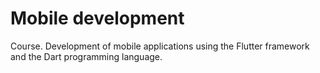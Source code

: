 # Mobile development

Course. Development of mobile applications using the Flutter framework and the Dart programming language.

